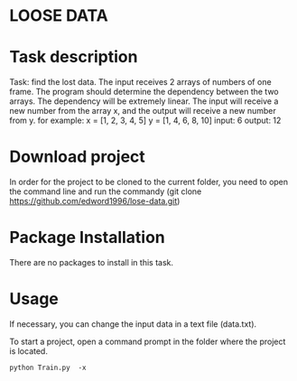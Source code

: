 # LOOSE DATA

# Task description

Task: find the lost data. The input receives 2 arrays of numbers of one frame. The program should determine the dependency between the two arrays. The dependency will be extremely linear. The input will receive a new number from the array x, and the output will receive a new number from y. for example: 
x = [1, 2, 3, 4, 5] y = [1, 4, 6, 8, 10]
input: 6 output: 12

# Download project
 In order for the project to be cloned to the current folder, you need to open the command line and run the commandу (git clone 
 https://github.com/edword1996/lose-data.git)

# Package Installation
There are no packages to install in this task.

# Usage
If necessary, you can change the input data in a text file (data.txt).

To start a project, open a command prompt in the folder where the project is located.
```
python Train.py  -x

```

